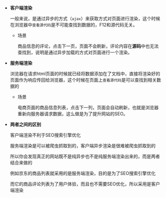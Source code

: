 - **客户端渲染**

  一般来说，是通过异步的方式（`ajax`）来获取方式对页面进行渲染，这个时候在浏览器中`查看源代码`是不可能查找到数据的，F12和源代码无关。
  
  - 场景
  
    商品信息的评论，点击下一页，页面不会刷新，评论内容在**源码**中也无法查找到，说明是通过异步加载的方式对页面进行一个渲染。
    
  
- **服务端渲染**

  浏览器在请求html页面的时候就已经将数据添加在了文档中，直接将渲染好的页面作为响应传回给浏览器，这个时候在页面上`查看源代码`是可以查找到相关数据的

  - 场景

    电商页面的商品信息列表，点击下一列，页面会自动刷新，也就是浏览器重新向服务器请求数据，这么做是为了提升网站的SEO。

- **两者之间的区别**

  客户端渲染不利于SEO搜索引擎优化

  服务端渲染是可以被爬虫抓取到的，客户端异步渲染是很难被爬虫抓取到的

  所以你会发现真正的网站既不是纯异步也不是纯服务端渲染出来的，而是两者结合来做的

  例如京东的商品列表就采用的是服务端渲染，目的是为了SEO搜索引擎优化

  而它的商品评论列表为了用户体验，而且也不需要SEO优化，所以采用是客户端渲染

